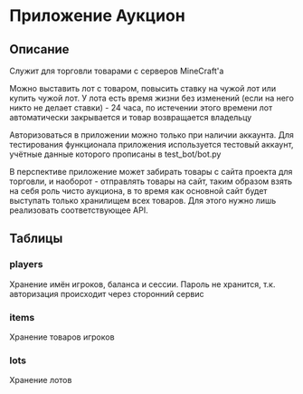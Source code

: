 # Приложение Аукцион #

## Описание ##

Служит для торговли товарами с серверов MineCraft'а

Можно выставить лот с товаром, повысить ставку на чужой лот или купить чужой лот. У лота есть время жизни без изменений (если на него никто не делает ставки) - 24 часа, по истечении этого времени лот автоматически закрывается и товар возвращается владельцу



Авторизоваться в приложении можно только при наличии аккаунта. Для тестирования функционала приложения используется тестовый аккаунт, учётные данные которого прописаны в test_bot/bot.py

В перспективе приложение может забирать товары с сайта проекта для торговли, и наоборот - отправлять товары на сайт, таким образом взять на себя роль чисто аукциона, в то время как основной сайт будет выступать только хранилищем всех товаров. Для этого нужно лишь реализовать соответствующее API. 

## Таблицы ##

### players ###

Хранение имён игроков, баланса и сессии. Пароль не хранится, т.к. авторизация происходит через сторонний сервис

### items ###

Хранение товаров игроков

### lots ###

Хранение лотов

